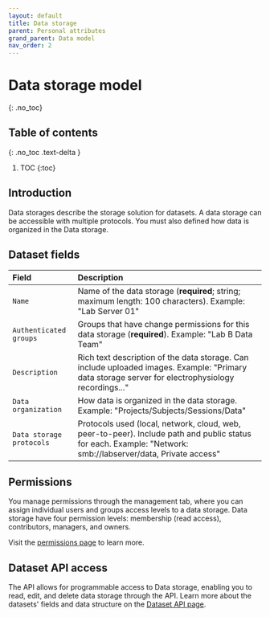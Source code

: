 ```yaml
---
layout: default
title: Data storage
parent: Personal attributes
grand_parent: Data model
nav_order: 2
---
```


# Data storage model
{: .no_toc}

## Table of contents
{: .no_toc .text-delta }

1. TOC
{:toc}

## Introduction 

Data storages describe the storage solution for datasets. A data storage can be accessible with multiple protocols. You must also defined how data is organized in the Data storage.

## Dataset fields

| Field                | Description |
|:---------------------|:------------|
| `Name`                 | Name of the data storage (**required**; string; maximum length: 100 characters). Example: "Lab Server 01" |
| `Authenticated groups` | Groups that have change permissions for this data storage (**required**). Example: "Lab B Data Team" |
| `Description`          | Rich text description of the data storage. Can include uploaded images. Example: "Primary data storage server for electrophysiology recordings..." |
| `Data organization`    | How data is organized in the data storage. Example: "Projects/Subjects/Sessions/Data" |
| `Data storage protocols` | Protocols used (local, network, cloud, web, peer-to-peer). Include path and public status for each. Example: "Network: smb://labserver/data, Private access" |

## Permissions

You manage permissions through the management tab, where you can assign individual users and groups access levels to a data storage. Data storage have four permission levels: membership (read access), contributors, managers, and owners.

Visit the [permissions page]({{"datamodel/permission/"|absolute_url}}) to learn more. 

## Dataset API access

The API allows for programmable access to Data storage, enabling you to read, edit, and delete data storage through the API. Learn more about the datasets' fields and data structure on the [Dataset API page]({{"api/personal_attributes/datastorage/"|absolute_url}}). 
